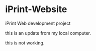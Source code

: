 # iPrint-Website
iPrint Web development project

this is an update from my local computer.

this is not working.
